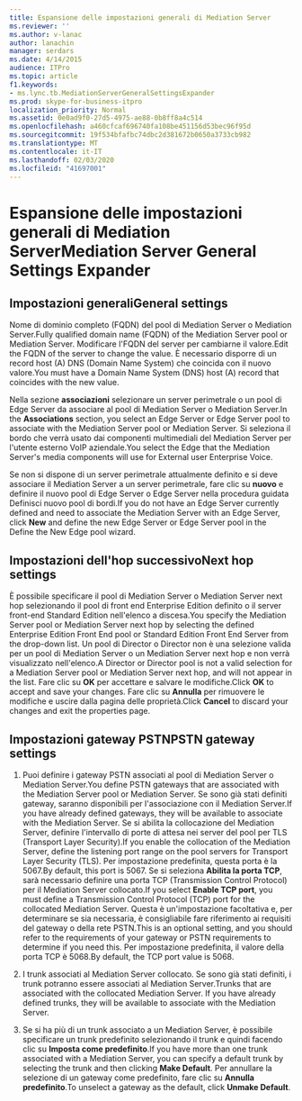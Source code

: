 ```yaml
---
title: Espansione delle impostazioni generali di Mediation Server
ms.reviewer: ''
ms.author: v-lanac
author: lanachin
manager: serdars
ms.date: 4/14/2015
audience: ITPro
ms.topic: article
f1.keywords:
- ms.lync.tb.MediationServerGeneralSettingsExpander
ms.prod: skype-for-business-itpro
localization_priority: Normal
ms.assetid: 0e0ad9f0-27d5-4975-ae88-0b8ff8a4c514
ms.openlocfilehash: a460cfcaf696740fa108be451156d53bec96f95d
ms.sourcegitcommit: 19f534bfafbc74dbc2d381672b0650a3733cb982
ms.translationtype: MT
ms.contentlocale: it-IT
ms.lasthandoff: 02/03/2020
ms.locfileid: "41697001"
---
```

# <a name="mediation-server-general-settings-expander"></a><span data-ttu-id="520ec-102">Espansione delle impostazioni generali di Mediation Server</span><span class="sxs-lookup"><span data-stu-id="520ec-102">Mediation Server General Settings Expander</span></span>
 


## <a name="general-settings"></a><span data-ttu-id="520ec-103">Impostazioni generali</span><span class="sxs-lookup"><span data-stu-id="520ec-103">General settings</span></span>

<span data-ttu-id="520ec-104">Nome di dominio completo (FQDN) del pool di Mediation Server o Mediation Server.</span><span class="sxs-lookup"><span data-stu-id="520ec-104">Fully qualified domain name (FQDN) of the Mediation Server pool or Mediation Server.</span></span> <span data-ttu-id="520ec-105">Modificare l'FQDN del server per cambiarne il valore.</span><span class="sxs-lookup"><span data-stu-id="520ec-105">Edit the FQDN of the server to change the value.</span></span> <span data-ttu-id="520ec-106">È necessario disporre di un record host (A) DNS (Domain Name System) che coincida con il nuovo valore.</span><span class="sxs-lookup"><span data-stu-id="520ec-106">You must have a Domain Name System (DNS) host (A) record that coincides with the new value.</span></span>
  
<span data-ttu-id="520ec-107">Nella sezione **associazioni** selezionare un server perimetrale o un pool di Edge Server da associare al pool di Mediation Server o Mediation Server.</span><span class="sxs-lookup"><span data-stu-id="520ec-107">In the **Associations** section, you select an Edge Server or Edge Server pool to associate with the Mediation Server pool or Mediation Server.</span></span> <span data-ttu-id="520ec-108">Si seleziona il bordo che verrà usato dai componenti multimediali del Mediation Server per l'utente esterno VoIP aziendale.</span><span class="sxs-lookup"><span data-stu-id="520ec-108">You select the Edge that the Mediation Server's media components will use for External user Enterprise Voice.</span></span>
  
<span data-ttu-id="520ec-109">Se non si dispone di un server perimetrale attualmente definito e si deve associare il Mediation Server a un server perimetrale, fare clic su **nuovo** e definire il nuovo pool di Edge Server o Edge Server nella procedura guidata Definisci nuovo pool di bordi.</span><span class="sxs-lookup"><span data-stu-id="520ec-109">If you do not have an Edge Server currently defined and need to associate the Mediation Server with an Edge Server, click **New** and define the new Edge Server or Edge Server pool in the Define the New Edge pool wizard.</span></span>
  
## <a name="next-hop-settings"></a><span data-ttu-id="520ec-110">Impostazioni dell'hop successivo</span><span class="sxs-lookup"><span data-stu-id="520ec-110">Next hop settings</span></span>

<span data-ttu-id="520ec-111">È possibile specificare il pool di Mediation Server o Mediation Server next hop selezionando il pool di front end Enterprise Edition definito o il server front-end Standard Edition nell'elenco a discesa.</span><span class="sxs-lookup"><span data-stu-id="520ec-111">You specify the Mediation Server pool or Mediation Server next hop by selecting the defined Enterprise Edition Front End pool or Standard Edition Front End Server from the drop-down list.</span></span> <span data-ttu-id="520ec-112">Un pool di Director o Director non è una selezione valida per un pool di Mediation Server o un Mediation Server next hop e non verrà visualizzato nell'elenco.</span><span class="sxs-lookup"><span data-stu-id="520ec-112">A Director or Director pool is not a valid selection for a Mediation Server pool or Mediation Server next hop, and will not appear in the list.</span></span> <span data-ttu-id="520ec-113">Fare clic su **OK** per accettare e salvare le modifiche.</span><span class="sxs-lookup"><span data-stu-id="520ec-113">Click **OK** to accept and save your changes.</span></span> <span data-ttu-id="520ec-114">Fare clic su **Annulla** per rimuovere le modifiche e uscire dalla pagina delle proprietà.</span><span class="sxs-lookup"><span data-stu-id="520ec-114">Click **Cancel** to discard your changes and exit the properties page.</span></span>
  
## <a name="pstn-gateway-settings"></a><span data-ttu-id="520ec-115">Impostazioni gateway PSTN</span><span class="sxs-lookup"><span data-stu-id="520ec-115">PSTN gateway settings</span></span>

1. <span data-ttu-id="520ec-116">Puoi definire i gateway PSTN associati al pool di Mediation Server o Mediation Server.</span><span class="sxs-lookup"><span data-stu-id="520ec-116">You define PSTN gateways that are associated with the Mediation Server pool or Mediation Server.</span></span> <span data-ttu-id="520ec-117">Se sono già stati definiti gateway, saranno disponibili per l'associazione con il Mediation Server.</span><span class="sxs-lookup"><span data-stu-id="520ec-117">If you have already defined gateways, they will be available to associate with the Mediation Server.</span></span> <span data-ttu-id="520ec-118">Se si abilita la collocazione del Mediation Server, definire l'intervallo di porte di attesa nei server del pool per TLS (Transport Layer Security).</span><span class="sxs-lookup"><span data-stu-id="520ec-118">If you enable the collocation of the Mediation Server, define the listening port range on the pool servers for Transport Layer Security (TLS).</span></span> <span data-ttu-id="520ec-119">Per impostazione predefinita, questa porta è la 5067.</span><span class="sxs-lookup"><span data-stu-id="520ec-119">By default, this port is 5067.</span></span> <span data-ttu-id="520ec-120">Se si seleziona **Abilita la porta TCP**, sarà necessario definire una porta TCP (Transmission Control Protocol) per il Mediation Server collocato.</span><span class="sxs-lookup"><span data-stu-id="520ec-120">If you select **Enable TCP port**, you must define a Transmission Control Protocol (TCP) port for the collocated Mediation Server.</span></span> <span data-ttu-id="520ec-121">Questa è un'impostazione facoltativa e, per determinare se sia necessaria, è consigliabile fare riferimento ai requisiti del gateway o della rete PSTN.</span><span class="sxs-lookup"><span data-stu-id="520ec-121">This is an optional setting, and you should refer to the requirements of your gateway or PSTN requirements to determine if you need this.</span></span> <span data-ttu-id="520ec-122">Per impostazione predefinita, il valore della porta TCP è 5068.</span><span class="sxs-lookup"><span data-stu-id="520ec-122">By default, the TCP port value is 5068.</span></span>
    
2. <span data-ttu-id="520ec-p105">I trunk associati al Mediation Server collocato. Se sono già stati definiti, i trunk potranno essere associati al Mediation Server.</span><span class="sxs-lookup"><span data-stu-id="520ec-p105">Trunks that are associated with the collocated Mediation Server. If you have already defined trunks, they will be available to associate with the Mediation Server.</span></span> 
    
3. <span data-ttu-id="520ec-125">Se si ha più di un trunk associato a un Mediation Server, è possibile specificare un trunk predefinito selezionando il trunk e quindi facendo clic su **Imposta come predefinito**.</span><span class="sxs-lookup"><span data-stu-id="520ec-125">If you have more than one trunk associated with a Mediation Server, you can specify a default trunk by selecting the trunk and then clicking **Make Default**.</span></span> <span data-ttu-id="520ec-126">Per annullare la selezione di un gateway come predefinito, fare clic su **Annulla predefinito**.</span><span class="sxs-lookup"><span data-stu-id="520ec-126">To unselect a gateway as the default, click **Unmake Default**.</span></span> 
    

